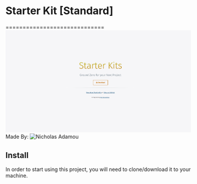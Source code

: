 # Starter Kit [Standard]
=============================
![Project Preview](assets/img/thumbnail.png)
Made By: ![Nicholas Adamou](http://nicholasadamou.me/)

## Install
In order to start using this project, you will need to clone/download it to your machine.
